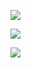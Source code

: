 [![](https://img.shields.io/docker/stars/vaeum/ubuntu-node6-nginx.svg)](https://hub.docker.com/r/vaeum/ubuntu-node6-nginx 'DockerHub')

[![](https://img.shields.io/docker/pulls/vaeum/ubuntu-node6-nginx.svg)](https://hub.docker.com/r/vaeum/ubuntu-node6-nginx 'DockerHub')

[![](https://images.microbadger.com/badges/image/vaeum/ubuntu-node6-nginx.svg)](https://microbadger.com/images/vaeum/ubuntu-node6-nginx "Get your own image badge on microbadger.com")
